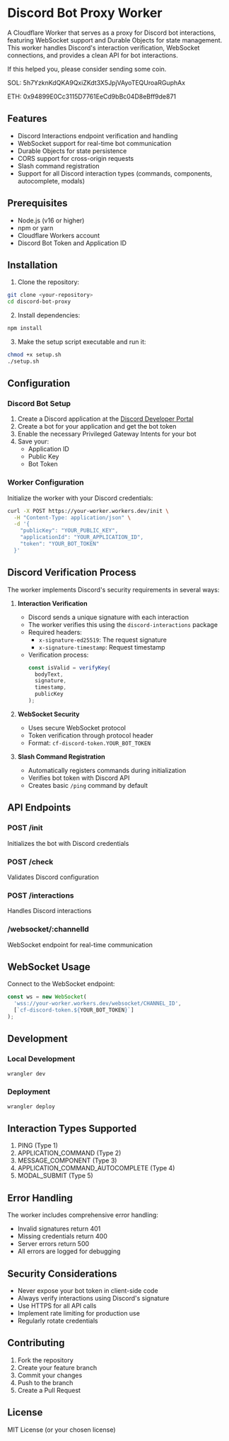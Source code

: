 # Discord Bot Proxy Worker

A Cloudflare Worker that serves as a proxy for Discord bot interactions, featuring WebSocket support and Durable Objects for state management. This worker handles Discord's interaction verification, WebSocket connections, and provides a clean API for bot interactions.

If this helped you, please consider sending some coin.

SOL: 5h7YzknKdQKA9QxiZKdt3X5JpjVAyoTEQUroaRGuphAx

ETH: 0x94899E0Cc3115D7761EeCd9bBc04D8eBff9de871

## Features

- Discord Interactions endpoint verification and handling
- WebSocket support for real-time bot communication
- Durable Objects for state persistence
- CORS support for cross-origin requests
- Slash command registration
- Support for all Discord interaction types (commands, components, autocomplete, modals)

## Prerequisites

- Node.js (v16 or higher)
- npm or yarn
- Cloudflare Workers account
- Discord Bot Token and Application ID

## Installation

1. Clone the repository:
```bash
git clone <your-repository>
cd discord-bot-proxy
```

2. Install dependencies:
```bash
npm install
```

3. Make the setup script executable and run it:
```bash
chmod +x setup.sh
./setup.sh
```

## Configuration

### Discord Bot Setup

1. Create a Discord application at the [Discord Developer Portal](https://discord.com/developers/applications)
2. Create a bot for your application and get the bot token
3. Enable the necessary Privileged Gateway Intents for your bot
4. Save your:
   - Application ID
   - Public Key
   - Bot Token

### Worker Configuration

Initialize the worker with your Discord credentials:

```bash
curl -X POST https://your-worker.workers.dev/init \
  -H "Content-Type: application/json" \
  -d '{
    "publicKey": "YOUR_PUBLIC_KEY",
    "applicationId": "YOUR_APPLICATION_ID",
    "token": "YOUR_BOT_TOKEN"
  }'
```

## Discord Verification Process

The worker implements Discord's security requirements in several ways:

1. **Interaction Verification**
   - Discord sends a unique signature with each interaction
   - The worker verifies this using the `discord-interactions` package
   - Required headers:
     - `x-signature-ed25519`: The request signature
     - `x-signature-timestamp`: Request timestamp
   - Verification process:
     ```javascript
     const isValid = verifyKey(
       bodyText,
       signature,
       timestamp,
       publicKey
     );
     ```

2. **WebSocket Security**
   - Uses secure WebSocket protocol
   - Token verification through protocol header
   - Format: `cf-discord-token.YOUR_BOT_TOKEN`

3. **Slash Command Registration**
   - Automatically registers commands during initialization
   - Verifies bot token with Discord API
   - Creates basic `/ping` command by default

## API Endpoints

### POST /init
Initializes the bot with Discord credentials

### POST /check
Validates Discord configuration

### POST /interactions
Handles Discord interactions

### /websocket/:channelId
WebSocket endpoint for real-time communication

## WebSocket Usage

Connect to the WebSocket endpoint:

```javascript
const ws = new WebSocket(
  'wss://your-worker.workers.dev/websocket/CHANNEL_ID',
  [`cf-discord-token.${YOUR_BOT_TOKEN}`]
);
```

## Development

### Local Development
```bash
wrangler dev
```

### Deployment
```bash
wrangler deploy
```

## Interaction Types Supported

1. PING (Type 1)
2. APPLICATION_COMMAND (Type 2)
3. MESSAGE_COMPONENT (Type 3)
4. APPLICATION_COMMAND_AUTOCOMPLETE (Type 4)
5. MODAL_SUBMIT (Type 5)

## Error Handling

The worker includes comprehensive error handling:
- Invalid signatures return 401
- Missing credentials return 400
- Server errors return 500
- All errors are logged for debugging

## Security Considerations

- Never expose your bot token in client-side code
- Always verify interactions using Discord's signature
- Use HTTPS for all API calls
- Implement rate limiting for production use
- Regularly rotate credentials

## Contributing

1. Fork the repository
2. Create your feature branch
3. Commit your changes
4. Push to the branch
5. Create a Pull Request

## License

MIT License (or your chosen license)
